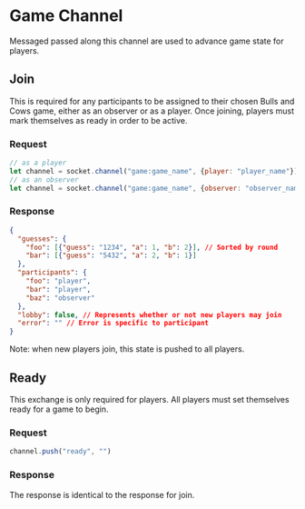 # Game Channel
Messaged passed along this channel are used to advance game state for players.

## Join
This is required for any participants to be assigned to their chosen
Bulls and Cows game, either as an observer or as a player. Once joining,
players must mark themselves as ready in order to be active.

### Request
```javascript
// as a player
let channel = socket.channel("game:game_name", {player: "player_name"});
// as an observer
let channel = socket.channel("game:game_name", {observer: "observer_name"});
```

### Response
```json
{
  "guesses": {
    "foo": [{"guess": "1234", "a": 1, "b": 2}], // Sorted by round
    "bar": [{"guess": "5432", "a": 2, "b": 1}]
  },
  "participants": {
    "foo": "player",
    "bar": "player",
    "baz": "observer"
  },
  "lobby": false, // Represents whether or not new players may join
  "error": "" // Error is specific to participant
}
```
Note: when new players join, this state is pushed to all players.

## Ready
This exchange is only required for players. All players must set themselves
ready for a game to begin.

### Request
```javascript
channel.push("ready", "")
```

### Response
The response is identical to the response for join.
